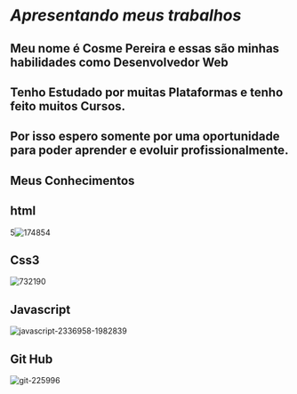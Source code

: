 # _*Apresentando meus trabalhos*_

## Meu nome é Cosme Pereira e essas são minhas habilidades como Desenvolvedor Web
## Tenho  Estudado por muitas Plataformas e tenho feito muitos Cursos.
## Por isso espero somente por uma oportunidade para poder aprender e evoluir profissionalmente.

## Meus Conhecimentos
## html 
5![174854](https://user-images.githubusercontent.com/85316738/148166600-5dd68354-995d-457e-b640-2a8cc8060687.png)


## Css3
![732190](https://user-images.githubusercontent.com/85316738/148166261-2665d03b-f4f3-426d-8009-d9af134911fa.png)


## Javascript
![javascript-2336958-1982839](https://user-images.githubusercontent.com/85316738/148166436-2bb4c0c2-a14a-415e-881f-1d74378140e5.png)


## Git Hub
![git-225996](https://user-images.githubusercontent.com/85316738/148166193-5ebb5c50-1578-4a90-9e47-1b1250b277b2.png)
